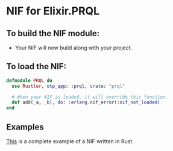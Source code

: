 # NIF for Elixir.PRQL

## To build the NIF module:

- Your NIF will now build along with your project.

## To load the NIF:

```elixir
defmodule PRQL do
  use Rustler, otp_app: :prql, crate: "prql"

  # When your NIF is loaded, it will override this function.
  def add(_a, _b), do: :erlang.nif_error(:nif_not_loaded)
end
```

## Examples

[This](https://github.com/rusterlium/NifIo) is a complete example of a NIF written in Rust.

